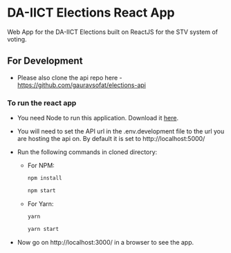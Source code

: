 # DA-IICT Elections React App

Web App for the DA-IICT Elections built on ReactJS for the STV system of voting.

## For Development

- Please also clone the api repo here - https://github.com/gauravsofat/elections-api

### To run the react app

- You need Node to run this application. Download it [here](https://nodejs.org/).

- You will need to set the API url in the .env.development file to the url you are hosting the api on. By default it is set to http://localhost:5000/

- Run the following commands in cloned directory:

  - For NPM:

    ```bash
    npm install
    npm start
    ```

  - For Yarn:

    ```bash
    yarn
    yarn start
    ```

- Now go on http://localhost:3000/ in a browser to see the app.
